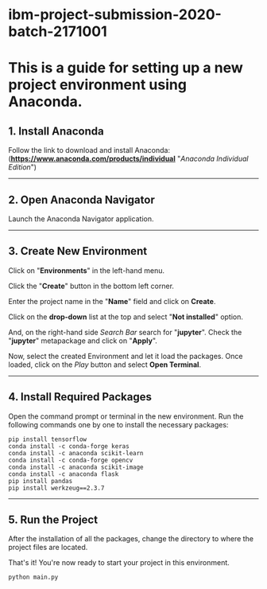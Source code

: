 ﻿# ibm-project-submission-2020-batch-2171001
# This is a guide for setting up a new project environment using Anaconda.
## 1. Install Anaconda
Follow the link to download and install Anaconda: (**https://www.anaconda.com/products/individual** "*Anaconda Individual Edition*")
___
## 2. Open Anaconda Navigator
Launch the Anaconda Navigator application.
___
## 3. Create New Environment
Click on "**Environments**" in the left-hand menu.

Click the "**Create**" button in the bottom left corner.

Enter the project name in the "**Name**" field and click on **Create**.

Click on the **drop-down** list at the top and select "**Not installed**" option.

And, on the right-hand side *Search Bar* search for "**jupyter**". Check the "**jupyter**" metapackage and click on "**Apply**".

Now, select the created Environment and let it load the packages. Once loaded, click on the *Play* button and select **Open Terminal**.
___
## 4. Install Required Packages
Open the command prompt or terminal in the new environment.
Run the following commands one by one to install the necessary packages:
```
pip install tensorflow
conda install -c conda-forge keras
conda install -c anaconda scikit-learn
conda install -c conda-forge opencv
conda install -c anaconda scikit-image
conda install -c anaconda flask
pip install pandas
pip install werkzeug==2.3.7
```
___
## 5. Run the Project
After the installation of all the packages, change the directory to where the project files are located.

That's it! You're now ready to start your project in this environment.

```python main.py```

